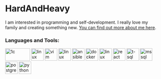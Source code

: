 # HardAndHeavy
I am interested in programming and self-development. I really love my family and creating something new. [You can find out more about me here](https://hardandheavy.ru).

<h3 align="left">Languages and Tools:</h3>
  <p align="left">
    <img src="https://upload.wikimedia.org/wikipedia/commons/thumb/9/93/1C_Company_logo.svg/200px-1C_Company_logo.svg.png" alt="1c" width="80" height="40"/>
    <img src="https://cdn.worldvectorlogo.com/logos/linux-tux.svg" alt="linux" width="40" height="40"/>
    <img src="https://cdn.worldvectorlogo.com/logos/vim.svg" alt="vim" width="40" height="40"/>
    <img src="https://cdn.worldvectorlogo.com/logos/devops-2.svg" alt="linux" width="40" height="40"/>
    <img src="https://cdn.worldvectorlogo.com/logos/ansible.svg" alt="ansible" width="40" height="40"/>
    <img src="https://cdn.worldvectorlogo.com/logos/docker.svg" alt="docker" width="40" height="40"/>
    <img src="https://cdn.worldvectorlogo.com/logos/logo-javascript.svg" alt="linux" width="40" height="40"/>
    <img src="https://cdn.worldvectorlogo.com/logos/react-2.svg" alt="react" width="40" height="40"/>
    <img src="https://cdn.worldvectorlogo.com/logos/t-sql.svg" alt="t-sql" width="40" height="40"/>
    <img src="https://cdn.worldvectorlogo.com/logos/microsoft-sql-server-1.svg" alt="mssql" width="40" height="40"/>
    <img src="https://cdn.worldvectorlogo.com/logos/postgresql.svg" alt="postgresql" width="40" height="40"/>
    <img src="https://cdn.worldvectorlogo.com/logos/python-5.svg" alt="python" width="40" height="40"/>
  </p>
</h3>

